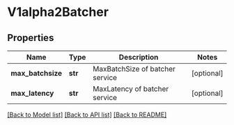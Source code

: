 # V1alpha2Batcher

## Properties
Name | Type | Description | Notes
------------ | ------------- | ------------- | -------------
**max_batchsize** | **str** | MaxBatchSize of batcher service | [optional] 
**max_latency** | **str** | MaxLatency of batcher service | [optional] 

[[Back to Model list]](../README.md#documentation-for-models) [[Back to API list]](../README.md#documentation-for-api-endpoints) [[Back to README]](../README.md)

